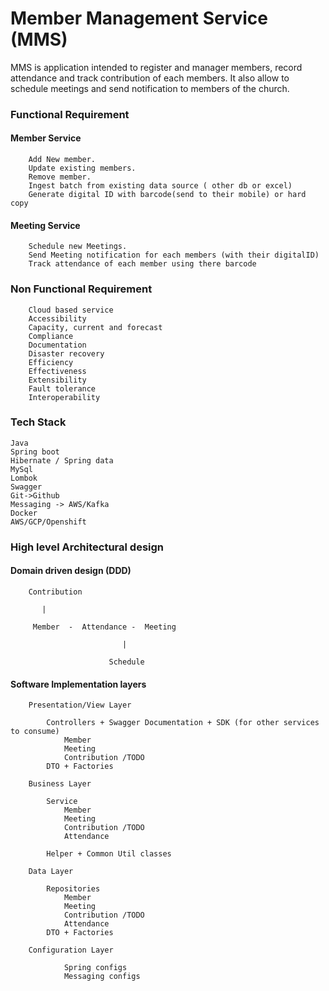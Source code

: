 # Member Management Service (MMS)

MMS is application intended to register and manager members, record attendance and track contribution of each members. It also allow to schedule meetings and send notification to members of the church. 

### Functional Requirement

#### Member Service
		Add New member.
		Update existing members.
		Remove member.
		Ingest batch from existing data source ( other db or excel) 
		Generate digital ID with barcode(send to their mobile) or hard copy
	
#### Meeting Service
		
		Schedule new Meetings.
		Send Meeting notification for each members (with their digitalID)
		Track attendance of each member using there barcode 
		
### Non Functional Requirement 
	
		Cloud based service
		Accessibility
		Capacity, current and forecast
		Compliance
		Documentation
		Disaster recovery
		Efficiency
		Effectiveness
		Extensibility
		Fault tolerance
		Interoperability

### Tech Stack

	Java
	Spring boot
	Hibernate / Spring data
	MySql
	Lombok
	Swagger
	Git->Github
	Messaging -> AWS/Kafka
	Docker
	AWS/GCP/Openshift
	

### High level Architectural design 


#### Domain driven design (DDD)
	
		Contribution
		
		   |	

		 Member  -  Attendance -  Meeting
		
			     		     |

			       		  Schedule
	
	
#### Software Implementation layers 
		
        Presentation/View Layer
		
			Controllers + Swagger Documentation + SDK (for other services to consume) 
				Member
				Meeting
				Contribution /TODO
			DTO + Factories

		Business Layer
		
			Service
				Member
				Meeting
				Contribution /TODO
				Attendance
				
			Helper + Common Util classes 
			
		Data Layer 
			
			Repositories
				Member
				Meeting
				Contribution /TODO
				Attendance
			DTO + Factories 
				
		Configuration Layer
			
				Spring configs
				Messaging configs
